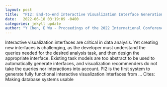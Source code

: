 ```yaml
---
layout: post
title:  "PI2: End-to-end Interactive Visualization Interface Generation from Queries"
date:   2022-06-18 03:19:09 -0400
categories: jekyll update
author: "Y Chen, E Wu - Proceedings of the 2022 International Conference on …, 2022"
---
```

Interactive visualization interfaces are critical in data analysis. Yet creating new interfaces is challenging, as the developer must understand the queries needed for the desired analysis task, and then design the appropriate interface. Existing task models are too abstract to be used to automatically generate interfaces, and visualization recommenders do not take the queries nor interactions into account. PI2 is the first system to generate fully functional interactive visualization interfaces from …
Cites: ‪Making database systems usable‬  